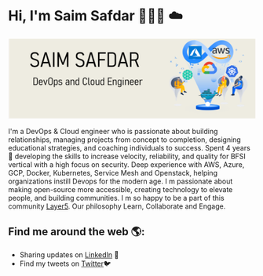 # Hi, I'm Saim Safdar 👩🏾‍💻 ☁️

![picture](https://raw.githubusercontent.com/Saim-Safdar/Saim-Safdar/master/pictures/saim.PNG)

I'm a DevOps & Cloud engineer who is passionate about building relationships, managing projects from concept to completion, designing educational strategies, and coaching individuals to success. Spent 4 years 🌟 developing the skills to increase velocity, reliability, and quality for BFSI vertical with a high focus on security. Deep experience with AWS, Azure, GCP, Docker, Kubernetes, Service Mesh and Openstack, helping organizations instill Devops for the modern age. I m passionate about making open-source more accessible, creating technology to elevate people, and building communities. I m so happy to be a part of this community [Layer5](https://layer5.io/). Our philosophy Learn, Collaborate and Engage. 



## Find me around the web 🌎:

- Sharing updates on [LinkedIn](https://www.linkedin.com/in/saim-safder-a0991a97/) 💼
- Find my tweets on [Twitter](https://twitter.com/imsaimsafder14)🐦
